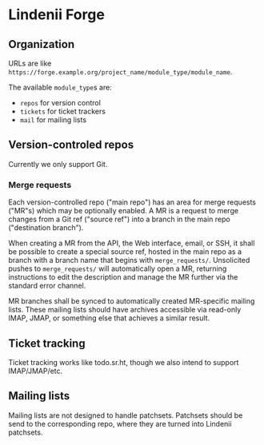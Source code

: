 # Lindenii Forge

## Organization

URLs are like `https://forge.example.org/project_name/module_type/module_name`.

The available `module_type`s are:
* `repos` for version control
* `tickets` for ticket trackers
* `mail` for mailing lists

## Version-controled repos

Currently we only support Git.

### Merge requests

Each version-controlled repo ("main repo") has an area for merge requests
("MR"s) which may be optionally enabled. A MR is a request to merge 
changes from a Git ref ("source ref") into a branch in the main repo
("destination branch").

When creating a MR from the API, the Web interface, email, or SSH, it shall be
possible to create a special source ref, hosted in the main repo as a branch
with a branch name that begins with `merge_requests/`. Unsolicited pushes to
`merge_requests/` will automatically open a MR, returning instructions to edit
the description and manage the MR further via the standard error channel.

MR branches shall be synced to automatically created MR-specific mailing lists.
These mailing lists should have archives accessible via read-only IMAP, JMAP,
or something else that achieves a similar result.

## Ticket tracking

Ticket tracking works like todo.sr.ht, though we also intend to support
IMAP/JMAP/etc.

## Mailing lists

Mailing lists are not designed to handle patchsets. Patchsets should be send to
the corresponding repo, where they are turned into Lindenii patchsets.
